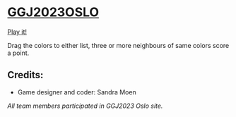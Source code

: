 # [GGJ2023OSLO](https://globalgamejam.org/2023/jam-sites/oslo-game-jam)

[Play it!](https://slideshow776.github.io/GGJ2023OSLO/)

Drag the colors to either list, three or more neighbours of same colors score a point.

## Credits: 
* Game designer and coder: Sandra Moen

_All team members participated in GGJ2023 Oslo site._
